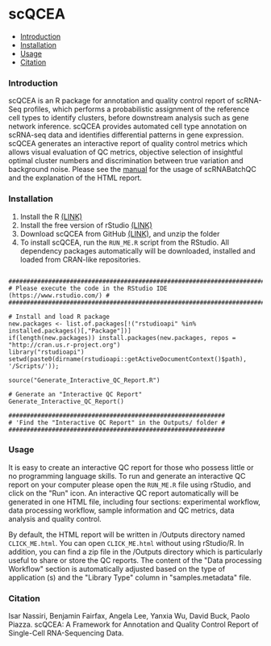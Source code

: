 scQCEA
==========
* [Introduction](#introduction)
* [Installation](#Installation)
* [Usage](#Usage)
* [Citation](#citation)
<a name="introduction"/>

### Introduction

scQCEA is an R package for annotation and quality control report of scRNA-Seq profiles, which performs a probabilistic assignment of the reference cell types to identify clusters, before downstream analysis such as gene network inference. scQCEA provides automated cell type annotation on scRNA-seq data and identifies differential patterns in gene expression. scQCEA generates an interactive report of quality control metrics which allows visual evaluation of QC metrics, objective selection of insightful optimal cluster numbers and discrimination between true variation and background noise. Please see the [manual](https://isarnassiri.github.io/scQCEA/) for the usage of scRNABatchQC and the explanation of the HTML report.

<a name="installation"/>

### Installation
1. Install the R [(LINK)](https://cran.r-project.org/)
2. Install the free version of rStudio [(LINK)](https://www.rstudio.com/products/rstudio/download/)
3. Download scQCEA from GitHub [(LINK)](https://github.com/isarnassiri/scQCEA/), and unzip the folder
4. To install scQCEA, run the `RUN_ME.R` script from the RStudio. All dependency packages automatically will be downloaded, installed and loaded from CRAN-like repositories.

```{r,eval=FALSE}

#########################################################################
# Please execute the code in the RStudio IDE (https://www.rstudio.com/) #
#########################################################################

# Install and load R package
new.packages <- list.of.packages[!("rstudioapi" %in% installed.packages()[,"Package"])]
if(length(new.packages)) install.packages(new.packages, repos = "http://cran.us.r-project.org")
library("rstudioapi") 
setwd(paste0(dirname(rstudioapi::getActiveDocumentContext()$path), '/Scripts/')); 

source("Generate_Interactive_QC_Report.R")

# Generate an "Interactive QC Report"
Generate_Interactive_QC_Report()

############################################################ 
# 'Find the "Interactive QC Report" in the Outputs/ folder #
############################################################
```

### Usage

It is easy to create an interactive QC report for those who possess little or no programming language skills. To run and generate an interactive QC report on your computer please open the `RUN_ME.R` file using rStudio, and click on the "Run" icon. An interactive QC report automatically will be generated in one HTML file, including four sections: experimental workflow, data processing workflow, sample information and QC metrics, data analysis and quality control. 

By default, the HTML report will be written in /Outputs directory named `CLICK_ME.html`. You can open `CLICK_ME.html` without using rStudio/R. In addition, you can find a zip file in the /Outputs directory which is particularly useful to share or store the QC reports. The content of the "Data processing Workflow" section is automatically adjusted based on the type of application (s) and the "Library Type" column in "samples.metadata" file.

### Citation

Isar Nassiri, Benjamin Fairfax, Angela Lee, Yanxia Wu, David Buck, Paolo Piazza. scQCEA: A Framework for Annotation and Quality Control Report of Single-Cell RNA-Sequencing Data. 
